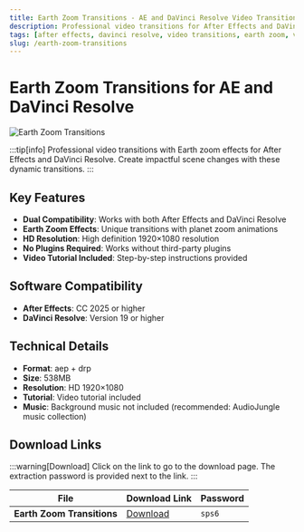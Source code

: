 ```yaml
---
title: Earth Zoom Transitions - AE and DaVinci Resolve Video Transitions
description: Professional video transitions for After Effects and DaVinci Resolve with Earth zoom effects. Perfect for creating impactful scene changes.
tags: [after effects, davinci resolve, video transitions, earth zoom, video editing, transition effects, ae templates, davinci templates]
slug: /earth-zoom-transitions
---
```


# Earth Zoom Transitions for AE and DaVinci Resolve

![Earth Zoom Transitions](https://www.gfxcamp.com/wp-content/uploads/2025/09/Earth-Zoom-Transitions-59534507.jpg)

:::tip[info]
Professional video transitions with Earth zoom effects for After Effects and DaVinci Resolve. Create impactful scene changes with these dynamic transitions.
:::

## Key Features

- **Dual Compatibility**: Works with both After Effects and DaVinci Resolve
- **Earth Zoom Effects**: Unique transitions with planet zoom animations
- **HD Resolution**: High definition 1920×1080 resolution
- **No Plugins Required**: Works without third-party plugins
- **Video Tutorial Included**: Step-by-step instructions provided

## Software Compatibility

- **After Effects**: CC 2025 or higher
- **DaVinci Resolve**: Version 19 or higher

## Technical Details

- **Format**: aep + drp
- **Size**: 538MB
- **Resolution**: HD 1920×1080
- **Tutorial**: Video tutorial included
- **Music**: Background music not included (recommended: AudioJungle music collection)

## Download Links

:::warning[Download]
Click on the link to go to the download page. The extraction password is provided next to the link.
:::

| File                       | Download Link                                                              | Password |
| -------------------------- | -------------------------------------------------------------------------- | -------- |
| **Earth Zoom Transitions**  | [Download](https://pan.baidu.com/s/1t_CNcilERXn-fWU1bsI4-g?pwd=sps6)        | `sps6`   |
